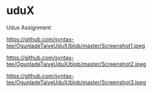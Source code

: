 # uduX

Udux Assignment


https://github.com/syntax-tee/OgunladeTaiyeUduX/blob/master/Screenshot1.jpeg

https://github.com/syntax-tee/OgunladeTaiyeUduX/blob/master/Screenshot2.jpeg

https://github.com/syntax-tee/OgunladeTaiyeUduX/blob/master/Screenshot3.jpeg
